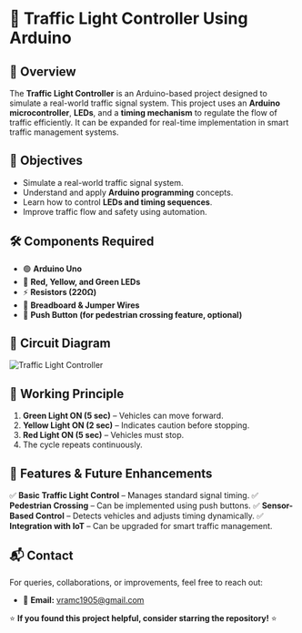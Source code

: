 # 🚦 Traffic Light Controller Using Arduino

## 📖 Overview
The **Traffic Light Controller** is an Arduino-based project designed to simulate a real-world traffic signal system. This project uses an **Arduino microcontroller**, **LEDs**, and a **timing mechanism** to regulate the flow of traffic efficiently. It can be expanded for real-time implementation in smart traffic management systems.

## 🎯 Objectives
- Simulate a real-world traffic signal system.
- Understand and apply **Arduino programming** concepts.
- Learn how to control **LEDs and timing sequences**.
- Improve traffic flow and safety using automation.

## 🛠️ Components Required
- 🟢 **Arduino Uno**
- 🔴 **Red, Yellow, and Green LEDs**
- ⚡ **Resistors (220Ω)**
- 🔌 **Breadboard & Jumper Wires**
- 🔄 **Push Button (for pedestrian crossing feature, optional)**

## 🔗 Circuit Diagram
![Traffic Light Controller]([https://example.com/your-image.png](https://www.google.com/url?sa=i&url=https%3A%2F%2Fcircuitdigest.com%2Fmicrocontroller-projects%2Farduino-traffic-light-controller-project&psig=AOvVaw0zPomKHHewQB6zabs737S6&ust=1739549752347000&source=images&cd=vfe&opi=89978449&ved=0CBQQjRxqFwoTCKCNx4KGwYsDFQAAAAAdAAAAABAJ))

## 🔬 Working Principle
1. **Green Light ON (5 sec)** – Vehicles can move forward.
2. **Yellow Light ON (2 sec)** – Indicates caution before stopping.
3. **Red Light ON (5 sec)** – Vehicles must stop.
4. The cycle repeats continuously.

## 🚀 Features & Future Enhancements
✅ **Basic Traffic Light Control** – Manages standard signal timing.
✅ **Pedestrian Crossing** – Can be implemented using push buttons.
✅ **Sensor-Based Control** – Detects vehicles and adjusts timing dynamically.
✅ **Integration with IoT** – Can be upgraded for smart traffic management.

## 📬 Contact
For queries, collaborations, or improvements, feel free to reach out:
- 📧 **Email:** vramc1905@gmail.com

⭐ **If you found this project helpful, consider starring the repository!** ⭐
